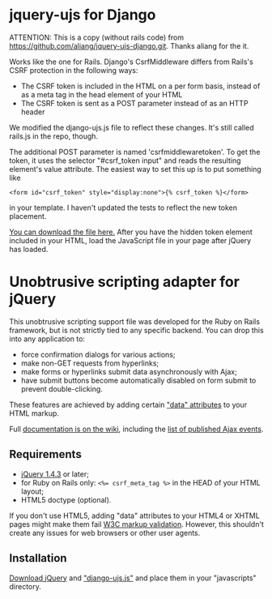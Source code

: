 jquery-ujs for Django
========================================
ATTENTION: This is a copy (without rails code) from https://github.com/aliang/jquery-ujs-django.git. Thanks aliang for the it.

Works like the one for Rails. Django's CsrfMiddleware differs from Rails's CSRF protection in the following ways:

- The CSRF token is included in the HTML on a per form basis, instead of as a meta tag in the head element of your HTML
- The CSRF token is sent as a POST parameter instead of as an HTTP header

We modified the django-ujs.js file to reflect these changes. It's still called rails.js in the repo, though.

The additional POST parameter is named 'csrfmiddlewaretoken'. To get the token, it uses the selector "#csrf_token input" and reads the resulting element's value attribute. The easiest way to set this up is to put something like

    <form id="csrf_token" style="display:none">{% csrf_token %}</form>

in your template. I haven't updated the tests to reflect the new token placement.

[You can download the file here.](https://github.com/marcusalmeida/jquery-ujs-django/raw/master/src/django-ujs.js) After you have the hidden token element included in your HTML, load the JavaScript file in your page after jQuery has loaded.

Unobtrusive scripting adapter for jQuery
========================================

This unobtrusive scripting support file was developed for the Ruby on Rails framework, but is not strictly tied to any specific backend. You can drop this into any application to:

- force confirmation dialogs for various actions;
- make non-GET requests from hyperlinks;
- make forms or hyperlinks submit data asynchronously with Ajax;
- have submit buttons become automatically disabled on form submit to prevent double-clicking.

These features are achieved by adding certain ["data" attributes][data] to your HTML markup.

Full [documentation is on the wiki][wiki], including the [list of published Ajax events][events].

Requirements
------------

- [jQuery 1.4.3][jquery] or later;
- for Ruby on Rails only: `<%= csrf_meta_tag %>` in the HEAD of your HTML layout;
- HTML5 doctype (optional).

If you don't use HTML5, adding "data" attributes to your HTML4 or XHTML pages might make them fail [W3C markup validation][validator]. However, this shouldn't create any issues for web browsers or other user agents.

Installation
------------

[Download jQuery][jquery] and ["django-ujs.js"][adapter] and place them in your "javascripts" directory.


[data]: http://dev.w3.org/html5/spec/elements.html#embedding-custom-non-visible-data-with-the-data-attributes "Embedding custom non-visible data with the data-* attributes"
[wiki]: https://github.com/rails/jquery-ujs/wiki
[events]: https://github.com/rails/jquery-ujs/wiki/ajax
[jquery]: http://docs.jquery.com/Downloading_jQuery
[validator]: http://validator.w3.org/
[csrf]: https://docs.djangoproject.com/en/1.3/ref/contrib/csrf/l
[adapter]: https://github.com/marcusalmeida/jquery-ujs-django/raw/master/src/django-ujs.js
